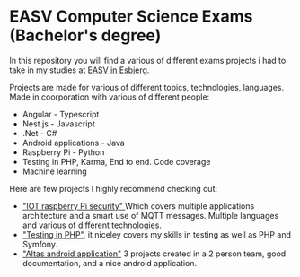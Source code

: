 # EASV Computer Science Exams (Bachelor's degree)
In this repository you will find a various of different exams projects i had to take in my studies at [EASV in Esbjerg](https://www.easv.dk/en/).

Projects are made for various of different topics, technologies, languages. Made in coorporation with various of different people:
- Angular - Typescript
- Nest.js - Javascript
- .Net - C#
- Android applications - Java
- Raspberry Pi - Python
- Testing in PHP, Karma, End to end. Code coverage
- Machine learning


Here are few projects I highly recommend checking out:
 - ["IOT raspberry Pi security" ](https://github.com/Armandulis/EASV-Computer-Science-Exams/tree/main/IOT-Raspberry-Pi-Security) Which covers multiple applications architecture and a smart use of MQTT messages. Multiple languages and various of different technologies.  
 - ["Testing in PHP"](https://github.com/Armandulis/EASV-Computer-Science-Exams/tree/main/Testing-In-PHP), it niceley covers my skills in testing as well as PHP and Symfony.
 - ["Altas android application"](https://github.com/Armandulis/EASV-Computer-Science-Exams/tree/main/Altas-Android-And-API-Webshop) 3 projects created in a 2 person team, good documentation, and a nice android application.
 
